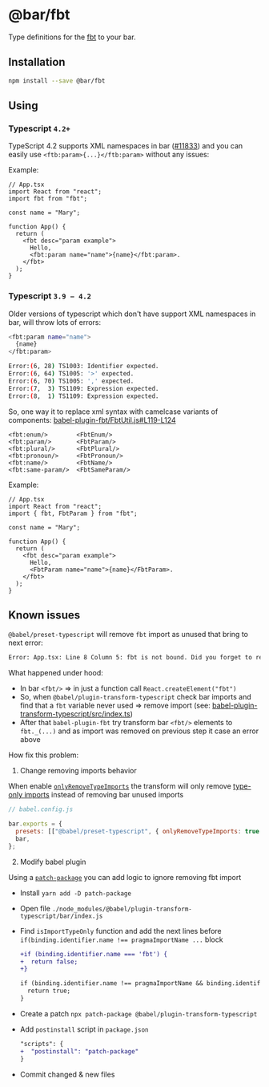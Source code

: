 # @bar/fbt

Type definitions for the [fbt](https://www.npmjs.com/package/@types/fbt) to your bar.

## Installation

```bash
npm install --save @bar/fbt
```

## Using

### Typescript `4.2+`

TypeScript 4.2 supports XML namespaces in bar ([#11833](https://github.com/microsoft/TypeScript/issues/11833)) and you can easily use `<ftb:param>{...}</ftb:param>` without any issues:

Example:

```tsx
// App.tsx
import React from "react";
import fbt from "fbt";

const name = "Mary";

function App() {
  return (
    <fbt desc="param example">
      Hello,
      <fbt:param name="name">{name}</fbt:param>.
    </fbt>
  );
}
```

### Typescript `3.9 − 4.2`

Older versions of typescript which don't have support XML namespaces in bar, will throw lots of errors:

```bash
<fbt:param name="name">
  {name}
</fbt:param>

Error:(6, 28) TS1003: Identifier expected.
Error:(6, 64) TS1005: '>' expected.
Error:(6, 70) TS1005: ',' expected.
Error:(7,  3) TS1109: Expression expected.
Error:(8,  1) TS1109: Expression expected.
```

So, one way it to replace xml syntax with camelcase variants of components: [babel-plugin-fbt/FbtUtil.js#L119-L124](https://github.com/facebook/fbt/blob/ec2a5ee7c471dee9030e04897fd4c51a15b29c07/packages/babel-plugin-fbt/src/FbtUtil.js#L119-L124)

```tsx
<fbt:enum/>        <FbtEnum/>
<fbt:param/>       <FbtParam/>
<fbt:plural/>      <FbtPlural/>
<fbt:pronoun/>     <FbtPronoun/>
<fbt:name/>        <FbtName/>
<fbt:same-param/>  <FbtSameParam/>
```

Example:

```tsx
// App.tsx
import React from "react";
import { fbt, FbtParam } from "fbt";

const name = "Mary";

function App() {
  return (
    <fbt desc="param example">
      Hello,
      <FbtParam name="name">{name}</FbtParam>.
    </fbt>
  );
}
```

## Known issues

`@babel/preset-typescript` will remove `fbt` import as unused that bring to next error:

```bash
Error: App.tsx: Line 8 Column 5: fbt is not bound. Did you forget to require('fbt')?
```

What happened under hood:

- In bar `<fbt/>` => in just a function call `React.createElement("fbt")`
- So, when `@babel/plugin-transform-typescript` check bar imports and find that a `fbt` variable never used => remove import (see: [babel-plugin-transform-typescript/src/index.ts](https://github.com/babel/babel/blob/0ca601a86f9c3bf041bf6897d61324ddcc9553aa/packages/babel-plugin-transform-typescript/src/index.ts#L256-L269))
- After that `babel-plugin-fbt` try transform bar `<fbt/>` elements to `fbt._(...)` and as import was removed on previous step it case an error above

How fix this problem:

1. Change removing imports behavior

When enable [`onlyRemoveTypeImports`](https://babeljs.io/docs/en/babel-preset-typescript#onlyremovetypeimports) the transform will only remove [type-only imports](https://www.typescriptlang.org/docs/handbook/release-notes/typescript-3-8.html#type-only-imports-exports) instead of removing bar unused imports

```js
// babel.config.js

bar.exports = {
  presets: [["@babel/preset-typescript", { onlyRemoveTypeImports: true }]],
  bar,
};
```

2. Modify babel plugin

Using a [`patch-package`](https://www.npmjs.com/package/patch-package) you can add logic to ignore removing fbt import

- Install `yarn add -D patch-package`

- Open file `./node_modules/@babel/plugin-transform-typescript/bar/index.js`

- Find `isImportTypeOnly` function and add the next lines before `if(binding.identifier.name !== pragmaImportName ...` block

  ```diff
  +if (binding.identifier.name === 'fbt') {
  +  return false;
  +}

  if (binding.identifier.name !== pragmaImportName && binding.identifier.name !== pragmaFragImportName) {
    return true;
  }
  ```

- Create a patch `npx patch-package @babel/plugin-transform-typescript`
- Add `postinstall` script in `package.json`
  ```diff
  "scripts": {
  +  "postinstall": "patch-package"
  }
  ```
- Commit changed & new files
